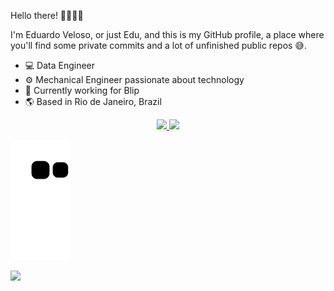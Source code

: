Hello there! 👋🏼👍🏼

I'm Eduardo Veloso, or just Edu, and this is my GitHub profile, a place where you'll find some private commits and a lot of unfinished public repos 😅. 


<ul>
  <li> 💻 Data Engineer </li>
  <li> ⚙️ Mechanical Engineer passionate about technology </li>
  <li> 🏢 Currently working for Blip </li>
  <li> 🌎 Based in Rio de Janeiro, Brazil </li>
</ul>

<div align="center">
  
  <a href="https://github.com/eduardoveloso">
  <img height="150em" src="https://github-readme-stats.vercel.app/api?username=eduardoveloso&show_icons=true&theme=transparent&include_all_commits=true&count_private=true"/>
    
  <img height="150em" src="https://github-readme-stats.vercel.app/api/top-langs/?username=eduardoveloso&layout=compact&langs_count=7&theme=transparent"/>
</div>

  
![Snake animation](https://github.com/eduardoveloso/eduardoveloso/blob/output/github-contribution-grid-snake.svg)

<div>
  
  <a href="https://www.linkedin.com/in/eduardoveloso" target="_blank"><img src="https://img.shields.io/badge/-LinkedIn-%230077B5?style=for-the-badge&logo=linkedin&logoColor=white" target="_blank"></a>
</div>
